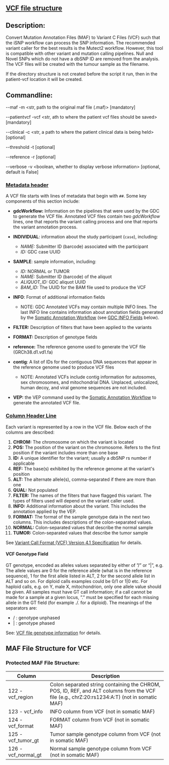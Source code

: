 ## [VCF file structure ](https://docs.gdc.cancer.gov/Data/File_Formats/VCF_Format/#vcf-file-structure)

## Description: 

Convert Mutation Annotation Files (MAF) to Variant C Files (VCF) such that the 
iSNP workflow can process the SNP information. The recommended variant caller for the best 
results is the Mutect2 workflow. However, this tool is compatible with other variant and mutation
calling pipelines. Null and Novel SNPs which do not have a dbSNP ID are removed from the 
analysis. The VCF files will be created with the tumour sample as the filename. 

If the directory structure is not created before the script it run, then in the patient-vcf location
it will be created.

## Commandline:
--maf -m <str, path to the original maf file (.maf)> [mandatory]

--patientvcf -vcf <str, ath to where the patient vcf files should be saved> [mandatory]

--clinical -c <str, a path to where the patient clinical data is being held> [optional] 

--threshold -t <integer value for threshold to filter somatic mutations> [optional]

--reference -r <path to reference file> [optional]

--verbose -v <boolean, whether to display verbose information> [optional, default is False]

### [Metadata header ](https://docs.gdc.cancer.gov/Data/File_Formats/VCF_Format/#metadata-header)

A VCF file starts with lines of metadata that begin with `##`. Some key components of this section include:

- **gdcWorkflow:** Information on the pipelines that were used by the GDC to generate the VCF file. Annotated VCF files contain two *gdcWorkflow* lines, one that reports the variant calling process and one that reports the variant annotation process.

- **INDIVIDUAL**: information about the study participant (`case`), including:
  - *NAME:* Submitter ID (barcode) associated with the participant
  - *ID:* GDC case UUID

- **SAMPLE**: sample information, including:
  - *ID:* NORMAL or TUMOR
  - *NAME:* Submitter ID (barcode) of the aliquot
  - *ALIQUOT_ID:* GDC aliquot UUID
  - *BAM_ID:* The UUID for the BAM file used to produce the VCF

- **INFO**: Format of additional information fields
  - NOTE: GDC Annotated VCFs may contain multiple INFO lines. The last INFO line contains information about annotation fields generated by the [Somatic Annotation Workflow](https://docs.gdc.cancer.gov/Data_Dictionary/viewer/#?view=table-definition-view&id=somatic_annotation_workflow) (see [GDC INFO Fields](https://docs.gdc.cancer.gov/Data/File_Formats/VCF_Format/#gdc-info-fields) below).

- **FILTER:** Description of filters that have been applied to the variants

- **FORMAT:** Description of genotype fields

- **reference:** The reference genome used to generate the VCF file (GRCh38.d1.vd1.fa)

- **contig**: A list of IDs for the contiguous DNA sequences that appear in the reference genome used to produce VCF files
  - NOTE: Annotated VCFs include contig information for autosomes, sex chromosomes, and mitochondrial DNA. Unplaced, unlocalized, human decoy, and viral genome sequences are not included.

- **VEP:** the VEP command used by the [Somatic Annotation Workflow](https://docs.gdc.cancer.gov/Data_Dictionary/viewer/#?view=table-definition-view&id=somatic_annotation_workflow) to generate the annotated VCF file.

### [Column Header Line ](https://docs.gdc.cancer.gov/Data/File_Formats/VCF_Format/#column-header-line)

Each variant is represented by a row in the VCF file. Below each of the columns are described:

1. **CHROM:** The chromosome on which the variant is located
2. **POS:** The position of the variant on the chromosome. Refers to the first position if the variant includes more than one base
3. **ID:** A unique identifier for the variant; usually a dbSNP rs number if applicable
4. **REF:** The base(s) exhibited by the reference genome at the variant's position
5. **ALT:** The alternate allele(s), comma-separated if there are more than one
6. **QUAL:** Not populated
7. **FILTER:** The names of the filters that have flagged this variant. The types of filters used will depend on the variant caller used.
8. **INFO:** Additional information about the variant. This includes the annotation applied by the VEP.
9. **FORMAT:** The format of the sample genotype data in the next two columns. This includes descriptions of the colon-separated values.
10. **NORMAL:** Colon-separated values that describe the normal sample
11. **TUMOR:** Colon-separated values that describe the tumor sample

See [  Variant Call Format (VCF) Version 4.1 Specification](https://samtools.github.io/hts-specs/VCFv4.1.pdf) for details.

#### VCF Genotype Field
GT genotype, encoded as alleles values separated by either of ”/” or “|”, e.g. The allele values are 0 for the reference allele (what is in the reference sequence), 1 for the first allele listed in ALT, 2 for the second allele list in ALT and so on. For diploid calls examples could be 0/1 or 1|0 etc. For haploid calls, e.g. on Y, male X, mitochondrion, only one allele value should be given. All samples must have GT call information; if a call cannot be made for a sample at a given locus, ”.” must be specified for each missing allele in the GT field (for example ./. for a diploid). The meanings of the separators are:

- / : genotype unphased
- | : genotype phased

See: [VCF file genotype information](http://www.internationalgenome.org/wiki/Analysis/Variant%20Call%20Format/vcf-variant-call-format-version-40/) for details.

## MAF File Structure for VCF

### Protected MAF File Structure:

| Column              | Description                                                                                                                                  |
|---------------------|----------------------------------------------------------------------------------------------------------------------------------------------|
| 122 - vcf_region    | Colon separated string containing the CHROM, POS, ID, REF, and ALT columns from the VCF file (e.g., chrZ:20:rs1234:A:T) (not in somatic MAF) |
| 123 - vcf_info      | INFO column from VCF (not in somatic MAF)                                                                                                    |
| 124 - vcf_format    | FORMAT column from VCF (not in somatic MAF)                                                                                                  |
| 125 - vcf_tumor_gt  | Tumor sample genotype column from VCF (not in somatic MAF)                                                                                   |
| 126 - vcf_normal_gt | Normal sample genotype column from VCF (not in somatic MAF)                                                                                  |